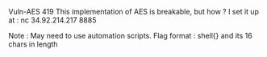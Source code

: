 Vuln-AES
419
This implementation of AES is breakable, but how ?
I set it up at : nc 34.92.214.217 8885

Note : May need to use automation scripts.
Flag format : shell{} and its 16 chars in length